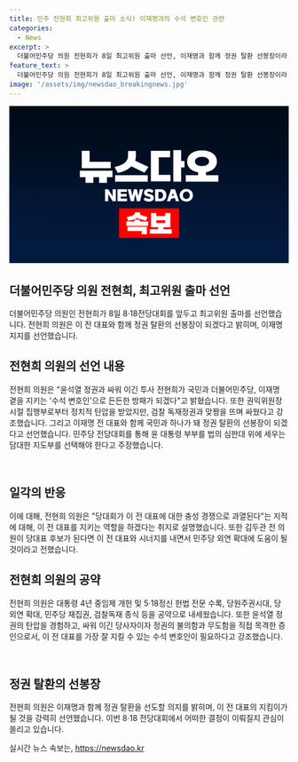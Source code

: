 ```yaml
---
title: 민주 전현희 최고위원 출마 소식! 이재명과의 수석 변호인 관련
categories:
  - News
excerpt: >
  더불어민주당 의원 전현희가 8일 최고위원 출마 선언, 이재명과 함께 정권 탈환 선봉장이라 밝혔다. 전 의원은 윤석열 정권과의 싸움을 언급하며 이재명과 함께 정권 탈환을 선언했고, 4개 핵심 공약을 내세웠다. 전 의원은 당대표 후보 김두관에게 대해 긍정적인 견해를 표명한 것으로 알려졌다. 
feature_text: >
  더불어민주당 의원 전현희가 8일 최고위원 출마 선언, 이재명과 함께 정권 탈환 선봉장이라 밝혔다. 전 의원은 윤석열 정권과의 싸움을 언급하며 이재명과 함께 정권 탈환을 선언했고, 4개 핵심 공약을 내세웠다. 전 의원은 당대표 후보 김두관에게 대해 긍정적인 견해를 표명한 것으로 알려졌다. 
image: '/assets/img/newsdao_breakingnews.jpg'
---
```


<p><img src="/assets/img/newsdao_breakingnews.jpg" alt="ranknews 속보" /></p>

<h2>더불어민주당 의원 전현희, 최고위원 출마 선언</h2>

<p data-ke-size="size16">더불어민주당 의원인 전현희가 8일 8·18전당대회를 앞두고 최고위원 출마를 선언했습니다. 전현희 의원은 이 전 대표와 함께 정권 탈환의 선봉장이 되겠다고 밝히며, 이재명 지지를 선언했습니다.</p>

<h2 data-ke-size="size26">전현희 의원의 선언 내용</h2>

<p data-ke-size="size16">전현희 의원은 "윤석열 정권과 싸워 이긴 투사 전현희가 국민과 더불어민주당, 이재명 곁을 지키는 '수석 변호인'으로 든든한 방패가 되겠다"고 밝혔습니다. 또한 권익위원장 시절 집행부로부터 정치적 탄압을 받았지만, 검찰 독재정권과 맞짱을 뜨며 싸웠다고 강조했습니다. 그리고 이재명 전 대표와 함께 국민과 하나가 돼 정권 탈환의 선봉장이 되겠다고 선언했습니다. 민주당 전당대회를 통해 윤 대통령 부부를 법의 심판대 위에 세우는 담대한 지도부를 선택해야 한다고 주장했습니다.</p>

<p data-ke-size="size16">&nbsp;</p>

<h2 data-ke-size="size26">일각의 반응</h2>

<p data-ke-size="size16">이에 대해, 전현희 의원은 "당대회가 이 전 대표에 대한 충성 경쟁으로 과열된다"는 지적에 대해, 이 전 대표를 지키는 역할을 하겠다는 취지로 설명했습니다. 또한 김두관 전 의원이 당대표 후보가 된다면 이 전 대표와 시너지를 내면서 민주당 외연 확대에 도움이 될 것이라고 전했습니다.</p>

<h2 data-ke-size="size26">전현희 의원의 공약</h2>

<p data-ke-size="size16">전현희 의원은 대통령 4년 중임제 개헌 및 5·18정신 헌법 전문 수록, 당원주권시대, 당 외연 확대, 민주당 재집권, 검찰독재 종식 등을 공약으로 내세웠습니다. 또한 윤석열 정권의 탄압을 경험하고, 싸워 이긴 당사자이자 정권의 불의함과 무도함을 직접 목격한 증인으로서, 이 전 대표를 가장 잘 지킬 수 있는 수석 변호인이 필요하다고 강조했습니다.</p>

<p data-ke-size="size16">&nbsp;</p>

<h2 data-ke-size="size26">정권 탈환의 선봉장</h2>

<p data-ke-size="size16">전현희 의원은 이재명과 함께 정권 탈환을 선도할 의지를 밝히며, 이 전 대표의 지킴이가 될 것을 강력히 선언했습니다. 이번 8·18 전당대회에서 어떠한 결정이 이뤄질지 관심이 쏠리고 있습니다.</p>
실시간 뉴스 속보는, <a href="https://newsdao.kr" rel="dofollow">https://newsdao.kr</a>


